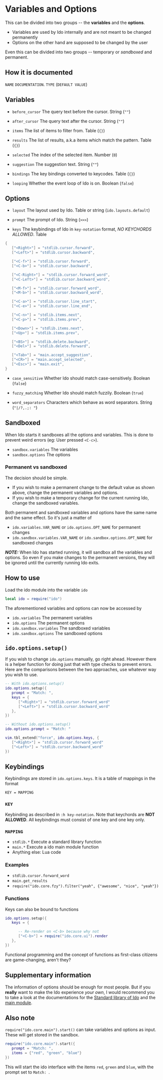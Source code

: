 # Variables and Options
This can be divided into two groups -- the **variables** and the **options**.

- Variables are used by Ido internally and are not meant to be changed permanently
- Options on the other hand are supposed to be changed by the user

Even this can be divided into two groups -- temporary or *sandboxed* and permanent.

## How it is documented
`NAME` `DOCUMENTATION`. `TYPE` (`DEFAULT VALUE`)

## Variables
- `before_cursor` The query text before the cursor. String (`""`)

- `after_cursor` The query text after the cursor. String (`""`)

- `items` The list of items to filter from. Table (`{}`)

- `results` The list of results, a.k.a items which match the pattern. Table (`{}`)

- `selected` The index of the selected item. Number (`0`)

- `suggestion` The suggestion text. String (`""`)

- `bindings` The key bindings converted to keycodes. Table (`{}`)

- `looping` Whether the event loop of Ido is on. Boolean (`false`)

## Options
- `layout` The layout used by Ido. Table or string (`ido.layouts.default`)

- `prompt` The prompt of Ido. String (`>>>`)

- `keys` The keybindings of Ido in `key-notation` format, *NO KEYCHORDS ALLOWED*. Table

```lua
{
   ["<Right>"] = "stdlib.cursor.forward",
   ["<Left>"] = "stdlib.cursor.backward",

   ["<C-f>"] = "stdlib.cursor.forward",
   ["<C-b>"] = "stdlib.cursor.backward",

   ["<C-Right>"] = "stdlib.cursor.forward_word",
   ["<C-Left>"] = "stdlib.cursor.backward_word",

   ["<M-f>"] = "stdlib.cursor.forward_word",
   ["<M-b>"] = "stdlib.cursor.backward_word",

   ["<C-a>"] = "stdlib.cursor.line_start",
   ["<C-e>"] = "stdlib.cursor.line_end",

   ["<C-n>"] = "stdlib.items.next",
   ["<C-p>"] = "stdlib.items.prev",

   ["<Down>"] = "stdlib.items.next",
   ["<Up>"] = "stdlib.items.prev",

   ["<BS>"] = "stdlib.delete.backward",
   ["<Del>"] = "stdlib.delete.forward",

   ["<Tab>"] = "main.accept_suggestion",
   ["<CR>"] = "main.accept_selected",
   ["<Esc>"] = "main.exit",
}
```

- `case_sensitive` Whether Ido should match case-sensitively. Boolean (`false`)

- `fuzzy_matching` Whether Ido should match fuzzily. Boolean (`true`)

- `word_separators` Characters which behave as word separators. String (`"|/?,.;: "`)

## Sandboxed
When Ido starts it sandboxes all the options and variables. This is done to prevent weird errors (eg: User pressed `<C-c>`).

- `sandbox.variables` The variables
- `sandbox.options` The options

### Permanent vs sandboxed
The decision should be simple.

- If you wish to make a permanent change to the default value as shown above, change the permanent variables and options.
- If you wish to make a temporary change for the current running Ido, change the sandboxed variables.

Both permanent and sandboxed variables and options have the same name and the same effect. So it's just a matter of
- `ido.variables.VAR_NAME` or `ido.options.OPT_NAME` for permanent changes
- `ido.sandbox.variables.VAR_NAME` or `ido.sandbox.options.OPT_NAME` for sandboxed changes

***NOTE:*** When Ido has started running, it will sandbox all the variables and options. So even if you make changes to the permanent versions, they will be ignored until the currently running Ido exits.

## How to use
Load the ido module into the variable `ido`

```lua
local ido = require("ido")
```

The aforementioned variables and options can now be accessed by

- `ido.variables` The permanent variables
- `ido.options` The permanent options
- `ido.sandbox.variables` The sandboxed variables
- `ido.sandbox.options` The sandboxed options

## `ido.options.setup()`
If you wish to change `ido.options` manually, go right ahead. However there is a helper function for doing just that with type checks to prevent errors. Here are the comparisons between the two approaches, use whatever way you wish to use.

```lua
-- With ido.options.setup()
ido.options.setup({
   prompt = "Match: ",
   keys = {
      ["<Right>"] = "stdlib.cursor.forward_word"
      ["<Left>"] = "stdlib.cursor.backward_word"
   },
})
```

```lua
-- Without ido.options.setup()
ido.options.prompt = "Match: "

vim.tbl_extend("force", ido.options.keys, {
   ["<Right>"] = "stdlib.cursor.forward_word"
   ["<Left>"] = "stdlib.cursor.backward_word"
})
```

## Keybindings
Keybindings are stored in `ido.options.keys`. It is a table of mappings in the format

```
KEY = MAPPING
```

### `KEY`
Keybinding as described in `:h key-notation`. Note that keychords are **NOT ALLOWED**. All keybindings must consist of one key and one key only.

### `MAPPING`
- `stdlib.*` Execute a standard library function
- `main.*` Execute a ido main module function
- Anything else: Lua code

### Examples
- `stdlib.cursor.forward_word`
- `main.get_results`
- `require("ido.core.fzy").filter("yeah", {"awesome", "nice", "yeah"})`

### Functions
Keys can also be bound to functions

```lua
ido.options.setup({
   keys = {

      -- Re-render on <C-b> because why not
      ["<C-b>"] = require("ido.core.ui").render
   },
})
```

Functional programming and the concept of functions as first-class citizens are game-changing, aren't they?

## Supplementary information
The information of options should be enough for most people. But if you **really** want to make the Ido experience *your own*, I would recommend you to take a look at the documentations for the [Standard library of Ido](stdlib.md) and the [main module](main.md).

## Also note
`require("ido.core.main").start()` can take variables and options as input. These will get stored in the sandbox.

```lua
require("ido.core.main").start({
   prompt = "Match: ",
   items = {"red", "green", "blue"}
})
```

This will start the ido interface with the items `red`, `green` and `blue`, with the prompt set to `Match: `.
